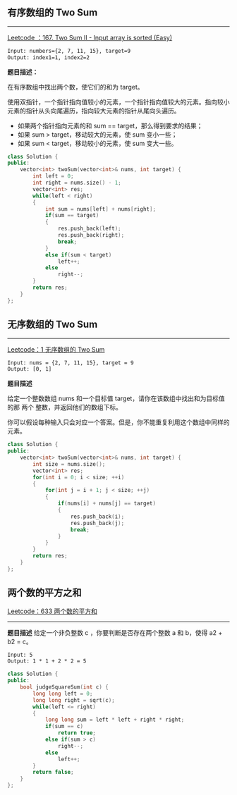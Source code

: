 ## **有序数组的 Two Sum** 


----------


[Leetcode ：167. Two Sum II - Input array is sorted (Easy)](https://leetcode.com/problems/two-sum-ii-input-array-is-sorted/description/)

```html
Input: numbers={2, 7, 11, 15}, target=9
Output: index1=1, index2=2
```

**题目描述：** 

在有序数组中找出两个数，使它们的和为 target。

使用双指针，一个指针指向值较小的元素，一个指针指向值较大的元素。指向较小元素的指针从头向尾遍历，指向较大元素的指针从尾向头遍历。

- 如果两个指针指向元素的和 sum == target，那么得到要求的结果；
- 如果 sum > target，移动较大的元素，使 sum 变小一些；
- 如果 sum < target，移动较小的元素，使 sum 变大一些。 

```C++
class Solution {
public:
    vector<int> twoSum(vector<int>& nums, int target) {
        int left = 0;
        int right = nums.size() - 1;
        vector<int> res;
        while(left < right)
        {
            int sum = nums[left] + nums[right];
            if(sum == target)
            {
                res.push_back(left);
                res.push_back(right);
                break;
            }
            else if(sum < target)
                left++;
            else
                right--;
        }
        return res;
    }
};
```
## **无序数组的 Two Sum** 


----------


[Leetcode：1 无序数组的 Two Sum](https://leetcode-cn.com/problems/two-sum/)

```html
Input: nums = {2, 7, 11, 15}, target = 9
Output: [0, 1]
```
**题目描述**

给定一个整数数组 nums 和一个目标值 target，请你在该数组中找出和为目标值的那 两个 整数，并返回他们的数组下标。

你可以假设每种输入只会对应一个答案。但是，你不能重复利用这个数组中同样的元素。

```C++
class Solution {
public:
    vector<int> twoSum(vector<int>& nums, int target) {
        int size = nums.size();
        vector<int> res;
        for(int i = 0; i < size; ++i)
        {
            for(int j = i + 1; j < size; ++j)
            {
                if(nums[i] + nums[j] == target)
                {
                    res.push_back(i);
                    res.push_back(j);
                    break;
                }
            }
        }
        return res;
    }
};
```

## **两个数的平方之和**
[Leetcode：633 两个数的平方和](https://leetcode-cn.com/problems/sum-of-square-numbers/)

----------
**题目描述**
给定一个非负整数 c ，你要判断是否存在两个整数 a 和 b，使得 a2 + b2 = c。

```html
Input: 5
Output: 1 * 1 + 2 * 2 = 5
```
```C++
class Solution {
public:
    bool judgeSquareSum(int c) {
        long long left = 0;
        long long right = sqrt(c);
        while(left <= right)
        {
            long long sum = left * left + right * right;
            if(sum == c)
                return true;
            else if(sum > c)
                right--;
            else
                left++;
        }
        return false;
    }
};
```